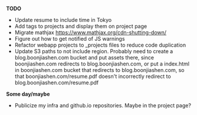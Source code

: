__TODO__

* Update resume to include time in Tokyo
* Add tags to projects and display them on project page
* Migrate mathjax https://www.mathjax.org/cdn-shutting-down/
* Figure out how to get notified of JS warnings
* Refactor webapp projects to _projects files to reduce code duplication
* Update S3 paths to not include region. Probably need to create a blog.boonjiashen.com bucket and put assets there, since boonjiashen.com redirects to blog.boonjiashen.com, or put a index.html in boonjiashen.com bucket that redirects to blog.boonjiashen.com, so that boonjiashen.com/resume.pdf doesn't incorrectly redirect to blog.boonjiashen.com/resume.pdf

__Some day/maybe__

* Publicize my infra and github.io repositories. Maybe in the project page?
